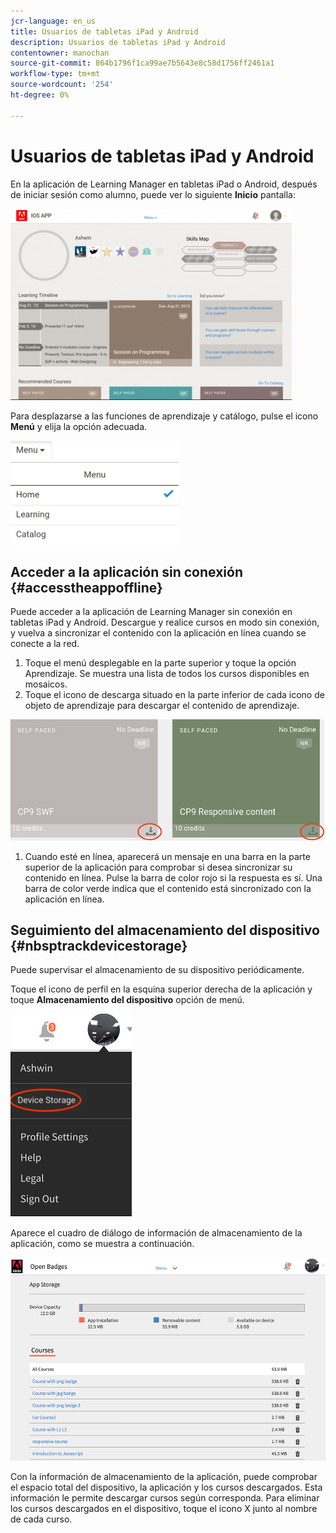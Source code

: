 ```yaml
---
jcr-language: en_us
title: Usuarios de tabletas iPad y Android
description: Usuarios de tabletas iPad y Android
contentowner: manochan
source-git-commit: 864b1796f1ca99ae7b5643e8c58d1756ff2461a1
workflow-type: tm+mt
source-wordcount: '254'
ht-degree: 0%

---
```




# Usuarios de tabletas iPad y Android

En la aplicación de Learning Manager en tabletas iPad o Android, después de iniciar sesión como alumno, puede ver lo siguiente **Inicio** pantalla:

![](assets/screenshot-2015-08-07-12-24-40-e1439211134842.png)

Para desplazarse a las funciones de aprendizaje y catálogo, pulse el icono **Menú** y elija la opción adecuada.

![](assets/menu-ipad.png)

## Acceder a la aplicación sin conexión {#accesstheappoffline}

Puede acceder a la aplicación de Learning Manager sin conexión en tabletas iPad y Android. Descargue y realice cursos en modo sin conexión, y vuelva a sincronizar el contenido con la aplicación en línea cuando se conecte a la red.

1. Toque el menú desplegable en la parte superior y toque la opción Aprendizaje. Se muestra una lista de todos los cursos disponibles en mosaicos.
1. Toque el icono de descarga situado en la parte inferior de cada icono de objeto de aprendizaje para descargar el contenido de aprendizaje.

![](assets/download-ipad.png)

1. Cuando esté en línea, aparecerá un mensaje en una barra en la parte superior de la aplicación para comprobar si desea sincronizar su contenido en línea. Pulse la barra de color rojo si la respuesta es sí. Una barra de color verde indica que el contenido está sincronizado con la aplicación en línea.

## Seguimiento del almacenamiento del dispositivo {#nbsptrackdevicestorage}

Puede supervisar el almacenamiento de su dispositivo periódicamente.

Toque el icono de perfil en la esquina superior derecha de la aplicación y toque **Almacenamiento del dispositivo** opción de menú.

![](assets/app-device-storage.png)

Aparece el cuadro de diálogo de información de almacenamiento de la aplicación, como se muestra a continuación.

![](assets/app-storage.png)

Con la información de almacenamiento de la aplicación, puede comprobar el espacio total del dispositivo, la aplicación y los cursos descargados. Esta información le permite descargar cursos según corresponda. Para eliminar los cursos descargados en el dispositivo, toque el icono X junto al nombre de cada curso.
